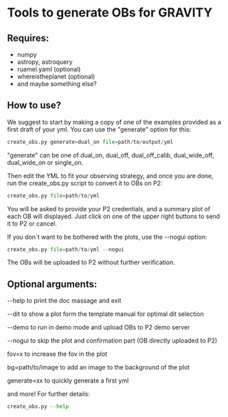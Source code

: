 # Tools to generate OBs for GRAVITY

## Requires: 
- numpy
- astropy, astroquery
- ruamel.yaml (optional)
- whereistheplanet (optional)
- and maybe something else?

## How to use?
We suggest to start by making a copy of one of the examples provided as a first draft of your yml. You can use the "generate" option for this:
```python
create_obs.py generate=dual_on file=path/to/output/yml
```
"generate" can be one of dual_on, dual_off, dual_off_calib, dual_wide_off, dual_wide_on or single_on.

Then edit the YML to fit your observing strategy, and once you are done, run the create_obs.py script to convert it to OBs on P2:
```python
create_obs.py file=path/to/yml
```

You will be asked to provide your P2 credentials, and a summary plot of each OB will displayed. Just click on one of the upper right buttons to send it to P2 or cancel. 

If you don´t want to be bothered with the plots, use the --nogui option:
```python
create_obs.py file=path/to/yml --nogui
```
The OBs will be uploaded to P2 without further verification.

## Optional arguments:
--help to print the doc massage and exit

--dit to show a plot form the template manual for optimal dit selection

--demo to run in demo mode and upload OBs to P2 demo server

--nogui to skip the plot and confirmation part (OB directly uploaded to P2)

fov=x to increase the fov in the plot

bg=path/to/image to add an image to the background of the plot

generate=xx to quickly generate a first yml

and more! For further details:
```python
create_obs.py --help
```
